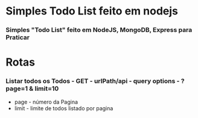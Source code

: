 # Simples Todo List feito em nodejs

### Simples "Todo List" feito em NodeJS, MongoDB, Express para Praticar

# Rotas

### Listar todos os Todos - GET - urlPath/api - query options - ?page=1 & limit=10
  * page - número da Pagina
  * limit - limite de todos listado por pagina
